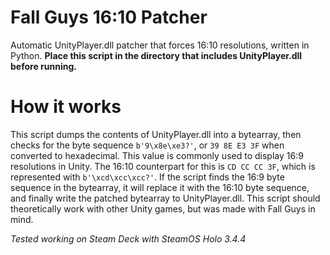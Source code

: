 # Fall Guys 16:10 Patcher
Automatic UnityPlayer.dll patcher that forces 16:10 resolutions, written in Python. **Place this script in the directory that includes UnityPlayer.dll before running.**

# How it works
This script dumps the contents of UnityPlayer.dll into a bytearray, then checks for the byte sequence `b'9\x8e\xe3?'`, or `39 8E E3 3F` when converted to hexadecimal. This value is commonly used to display 16:9 resolutions in Unity. The 16:10 counterpart for this is `CD CC CC 3F`, which is represented with `b'\xcd\xcc\xcc?'`. If the script finds the 16:9 byte sequence in the bytearray, it will replace it with the 16:10 byte sequence, and finally write the patched bytearray to UnityPlayer.dll. This script should theoretically work with other Unity games, but was made with Fall Guys in mind.

*Tested working on Steam Deck with SteamOS Holo 3.4.4*
